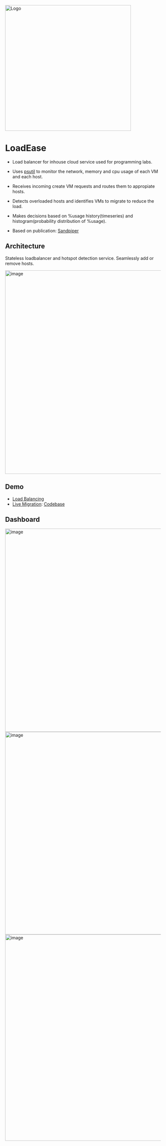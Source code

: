<img width="407" alt="Logo" src="https://user-images.githubusercontent.com/31121102/198831561-6cb6b1ed-c229-4f3c-bcb3-c0dbd43b9e42.png">

# LoadEase

- Load balancer for inhouse cloud service used for programming labs.  

- Uses [psutil](https://pypi.org/project/psutil/) to monitor the network, memory and cpu usage of each VM and each host.   

- Receives incoming create VM requests and routes them to appropiate hosts.  

- Detects overloaded hosts and identifies VMs to migrate to reduce the load.   

- Makes decisions based on %usage history(timeseries) and histogram(probability distribution of %usage).   

- Based on publication: [Sandpiper](https://dl.acm.org/doi/10.1016/j.comnet.2009.04.014)

## Architecture

Stateless loadbalancer and hotspot detection service. Seamlessly add or remove hosts.  

<img width="659" alt="image" src="https://user-images.githubusercontent.com/74413910/203926003-c2c6ec48-237b-49ce-948b-94cf0c845393.png">


## Demo
 
- [Load Balancing](https://youtu.be/suaSnnCDWnY)
- [Live Migration](https://www.youtube.com/watch?v=ZSCNOWrHCPg): [Codebase](https://github.com/RamneekSingh24/live-migration-rust-vmm)

## Dashboard

<img width="658" alt="image" src="https://user-images.githubusercontent.com/74413910/203926626-bdd2f63f-b1ab-4aae-afff-2c03d7b40aff.png">

<img width="656" alt="image" src="https://user-images.githubusercontent.com/74413910/203926662-474ca024-b6e8-46c4-9c16-83769d011cb1.png">

<img width="668" alt="image" src="https://user-images.githubusercontent.com/74413910/203926703-2e34a129-341e-4082-8484-82448d61eecb.png">
